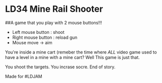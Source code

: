 # LD34 Mine Rail Shooter

##A game that you play with 2 mouse buttons!!!

 - Left mouse button :  shoot
 - Right mouse button : reload gun
 - Mouse move -> aim

You're inside a mine cart (remeber the time where *ALL* video game used to have a level in a mine with a mine cart? Well This game is just that. 

You shoot the targets. You incrase socre. End of story.

Made for #LDJAM



